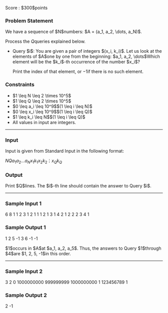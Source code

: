 
<div>

<span>

<span>

<p>
Score : $300$points
</p>

<div>

<section>

### **Problem Statement**

<p>
We have a sequence of $N$numbers: $A = (a_1, a_2, \dots, a_N)$.

Process the $Q$queries explained below.
</p>

<ul>

<li>
Query $i$: You are given a pair of integers $(x_i, k_i)$. Let us look at the elements of $A$one by one from the beginning: $a_1, a_2, \dots$Which element will be the $k_i$-th occurrence of the number $x_i$?

Print the index of that element, or $-1$if there is no such element.
</li>

</ul>

</section>

</div>

<div>

<section>

### **Constraints**

<ul>

<li>
$1 \leq N \leq 2 \times 10^5$
</li>

<li>
$1 \leq Q \leq 2 \times 10^5$
</li>

<li>
$0 \leq a_i \leq 10^9$$(1 \leq i \leq N)$
</li>

<li>
$0 \leq x_i \leq 10^9$$(1 \leq i \leq Q)$
</li>

<li>
$1 \leq k_i \leq N$$(1 \leq i \leq Q)$
</li>

<li>
All values in input are integers.
</li>

</ul>

</section>

</div>

---

<div>

<div>

<section>

### **Input**

<p>
Input is given from Standard Input in the following format:
</p>

<div>

$N$$Q$$a_1$$a_2$$\dots$$a_N$$x_1$$k_1$$x_2$$k_2$$\vdots$$x_Q$$k_Q$
</div>

</section>

</div>

<div>

<section>

### **Output**

<p>
Print $Q$lines. The $i$-th line should contain the answer to Query $i$.
</p>

</section>

</div>

</div>

---

<div>

<section>

### **Sample Input 1**

<div>

6 8
1 1 2 3 1 2
1 1
1 2
1 3
1 4
2 1
2 2
2 3
4 1

</div>

</section>

</div>

<div>

<section>

### **Sample Output 1**

<div>

1
2
5
-1
3
6
-1
-1

</div>

<p>
$1$occurs in $A$at $a_1, a_2, a_5$. Thus, the answers to Query $1$through $4$are $1, 2, 5, -1$in this order.
</p>

</section>

</div>

---

<div>

<section>

### **Sample Input 2**

<div>

3 2
0 1000000000 999999999
1000000000 1
123456789 1

</div>

</section>

</div>

<div>

<section>

### **Sample Output 2**

<div>

2
-1

</div>

</section>

</div>

</span>

</span>

</div>

